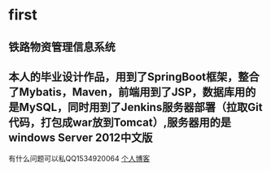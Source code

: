 # first
铁路物资管理信息系统
---
本人的毕业设计作品，用到了SpringBoot框架，整合了Mybatis，Maven，前端用到了JSP，数据库用的是MySQL，同时用到了Jenkins服务器部署（拉取Git代码，打包成war放到Tomcat）,服务器用的是windows Server 2012中文版
---
有什么问题可以私QQ1534920064
[个人博客](https://blog.csdn.net/baidu_34310405)
